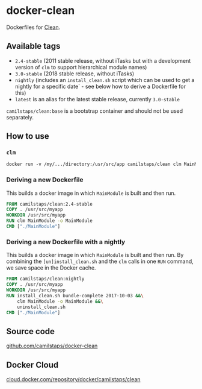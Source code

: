 # docker-clean

Dockerfiles for [Clean](http://clean.cs.ru.nl).

## Available tags

* `2.4-stable` (2011 stable release, without iTasks but with a development
  version of `clm` to support hierarchical module names)
* `3.0-stable` (2018 stable release, without iTasks)
* `nightly` (includes an `install_clean.sh` script which can be used to get a
  nightly for a specific date` - see below how to derive a Dockerfile for this)
* `latest` is an alias for the latest stable release, currently `3.0-stable`

`camilstaps/clean:base` is a bootstrap container and should not be used
separately.

## How to use

### `clm`

```Dockerfile
docker run -v /my/.../directory:/usr/src/app camilstaps/clean clm MainModule
```

### Deriving a new Dockerfile

This builds a docker image in which `MainModule` is built and then run.

```Dockerfile
FROM camilstaps/clean:2.4-stable
COPY . /usr/src/myapp
WORKDIR /usr/src/myapp
RUN clm MainModule -o MainModule
CMD ["./MainModule"]
```

### Deriving a new Dockerfile with a nightly

This builds a docker image in which `MainModule` is built and then run.
By combining the `[un]install_clean.sh` and the `clm` calls in one `RUN`
command, we save space in the Docker cache.

```Dockerfile
FROM camilstaps/clean:nightly
COPY . /usr/src/myapp
WORKDIR /usr/src/myapp
RUN install_clean.sh bundle-complete 2017-10-03 &&\
	clm MainModule -o MainModule &&\
	uninstall_clean.sh
CMD ["./MainModule"]
```

## Source code

[github.com/camilstaps/docker-clean](https://github.com/camilstaps/docker-clean)

## Docker Cloud

[cloud.docker.com/repository/docker/camilstaps/clean](https://cloud.docker.com/repository/docker/camilstaps/clean)
